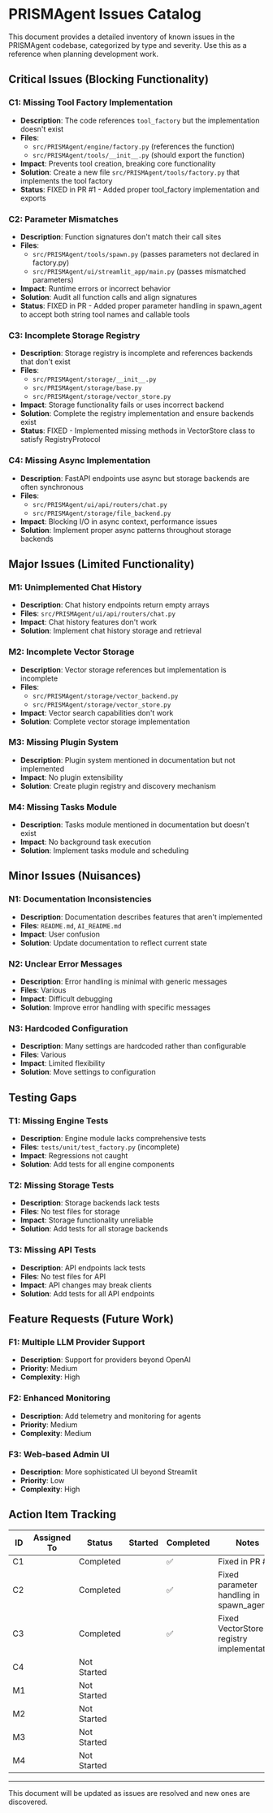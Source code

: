# PRISMAgent Issues Catalog

This document provides a detailed inventory of known issues in the PRISMAgent codebase, categorized by type and severity. Use this as a reference when planning development work.

## Critical Issues (Blocking Functionality)

### C1: Missing Tool Factory Implementation

- **Description**: The code references `tool_factory` but the implementation doesn't exist
- **Files**:
  - `src/PRISMAgent/engine/factory.py` (references the function)
  - `src/PRISMAgent/tools/__init__.py` (should export the function)
- **Impact**: Prevents tool creation, breaking core functionality
- **Solution**: Create a new file `src/PRISMAgent/tools/factory.py` that implements the tool factory
- **Status**: FIXED in PR #1 - Added proper tool_factory implementation and exports

### C2: Parameter Mismatches

- **Description**: Function signatures don't match their call sites
- **Files**:
  - `src/PRISMAgent/tools/spawn.py` (passes parameters not declared in factory.py)
  - `src/PRISMAgent/ui/streamlit_app/main.py` (passes mismatched parameters)
- **Impact**: Runtime errors or incorrect behavior
- **Solution**: Audit all function calls and align signatures
- **Status**: FIXED in PR - Added proper parameter handling in spawn_agent to accept both string tool names and callable tools

### C3: Incomplete Storage Registry

- **Description**: Storage registry is incomplete and references backends that don't exist
- **Files**:
  - `src/PRISMAgent/storage/__init__.py`
  - `src/PRISMAgent/storage/base.py`
  - `src/PRISMAgent/storage/vector_store.py`
- **Impact**: Storage functionality fails or uses incorrect backend
- **Solution**: Complete the registry implementation and ensure backends exist
- **Status**: FIXED - Implemented missing methods in VectorStore class to satisfy RegistryProtocol

### C4: Missing Async Implementation

- **Description**: FastAPI endpoints use async but storage backends are often synchronous
- **Files**:
  - `src/PRISMAgent/ui/api/routers/chat.py`
  - `src/PRISMAgent/storage/file_backend.py`
- **Impact**: Blocking I/O in async context, performance issues
- **Solution**: Implement proper async patterns throughout storage backends

## Major Issues (Limited Functionality)

### M1: Unimplemented Chat History

- **Description**: Chat history endpoints return empty arrays
- **Files**: `src/PRISMAgent/ui/api/routers/chat.py`
- **Impact**: Chat history features don't work
- **Solution**: Implement chat history storage and retrieval

### M2: Incomplete Vector Storage

- **Description**: Vector storage references but implementation is incomplete
- **Files**:
  - `src/PRISMAgent/storage/vector_backend.py`
  - `src/PRISMAgent/storage/vector_store.py`
- **Impact**: Vector search capabilities don't work
- **Solution**: Complete vector storage implementation

### M3: Missing Plugin System

- **Description**: Plugin system mentioned in documentation but not implemented
- **Impact**: No plugin extensibility
- **Solution**: Create plugin registry and discovery mechanism

### M4: Missing Tasks Module

- **Description**: Tasks module mentioned in documentation but doesn't exist
- **Impact**: No background task execution
- **Solution**: Implement tasks module and scheduling

## Minor Issues (Nuisances)

### N1: Documentation Inconsistencies

- **Description**: Documentation describes features that aren't implemented
- **Files**: `README.md`, `AI_README.md`
- **Impact**: User confusion
- **Solution**: Update documentation to reflect current state

### N2: Unclear Error Messages

- **Description**: Error handling is minimal with generic messages
- **Files**: Various
- **Impact**: Difficult debugging
- **Solution**: Improve error handling with specific messages

### N3: Hardcoded Configuration

- **Description**: Many settings are hardcoded rather than configurable
- **Files**: Various
- **Impact**: Limited flexibility
- **Solution**: Move settings to configuration

## Testing Gaps

### T1: Missing Engine Tests

- **Description**: Engine module lacks comprehensive tests
- **Files**: `tests/unit/test_factory.py` (incomplete)
- **Impact**: Regressions not caught
- **Solution**: Add tests for all engine components

### T2: Missing Storage Tests

- **Description**: Storage backends lack tests
- **Files**: No test files for storage
- **Impact**: Storage functionality unreliable
- **Solution**: Add tests for all storage backends

### T3: Missing API Tests

- **Description**: API endpoints lack tests
- **Files**: No test files for API
- **Impact**: API changes may break clients
- **Solution**: Add tests for all API endpoints

## Feature Requests (Future Work)

### F1: Multiple LLM Provider Support

- **Description**: Support for providers beyond OpenAI
- **Priority**: Medium
- **Complexity**: High

### F2: Enhanced Monitoring

- **Description**: Add telemetry and monitoring for agents
- **Priority**: Medium
- **Complexity**: Medium

### F3: Web-based Admin UI

- **Description**: More sophisticated UI beyond Streamlit
- **Priority**: Low
- **Complexity**: High

## Action Item Tracking

| ID | Assigned To | Status | Started | Completed | Notes |
|----|-------------|--------|---------|-----------|-------|
| C1 | | Completed | | ✅ | Fixed in PR #1 |
| C2 | | Completed | | ✅ | Fixed parameter handling in spawn_agent |
| C3 | | Completed | | ✅ | Fixed VectorStore registry implementation |
| C4 | | Not Started | | | |
| M1 | | Not Started | | | |
| M2 | | Not Started | | | |
| M3 | | Not Started | | | |
| M4 | | Not Started | | | |

---

This document will be updated as issues are resolved and new ones are discovered.
